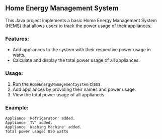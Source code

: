 ## Home Energy Management System

This Java project implements a basic Home Energy Management System (HEMS) that allows users to track the power usage of their appliances.

### Features:

- Add appliances to the system with their respective power usage in watts.
- Calculate and display the total power usage of all appliances.

### Usage:

1. Run the `HomeEnergyManagementSystem` class.
2. Add appliances by providing their names and power usage.
3. View the total power usage of all appliances.

### Example:

```
Appliance 'Refrigerator' added.
Appliance 'TV' added.
Appliance 'Washing Machine' added.
Total power usage: 850 watts

```
